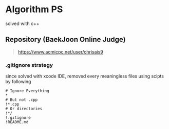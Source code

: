 # Algorithm PS
solved with c++

## Repository (BaekJoon Online Judge)
> https://www.acmicpc.net/user/chrisais9

### .gitignore strategy 
since solved with xcode IDE, removed every meaningless files using scipts by following
```
# Ignore Everything
*
# But not .cpp
!*.cpp
# Or directories
!*/
!.gitignore
!README.md
```

